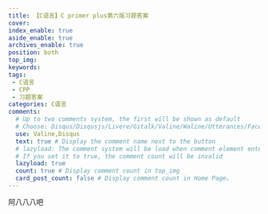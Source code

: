 ```yaml
---
title: 【C语言】C primer plus第六版习题答案
cover: 
index_enable: true
aside_enable: true
archives_enable: true
position: both
top_img: 
keywords: 
tags:
 - C语言
 - CPP
 - 习题答案
categories: C语言
comments:
  # Up to two comments system, the first will be shown as default
  # Choose: Disqus/Disqusjs/Livere/Gitalk/Valine/Waline/Utterances/Facebook Comments/Twikoo
  use: Valine,Disqus
  text: true # Display the comment name next to the button
  # lazyload: The comment system will be load when comment element enters the browser's viewport.
  # If you set it to true, the comment count will be invalid
  lazyload: true
  count: true # Display comment count in top_img
  card_post_count: false # Display comment count in Home Page。
---
```

阿八八八吧